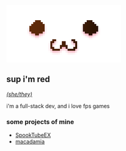 ![uwu](./uwu.png)

## sup i'm red
[*(she/they)*](https://en.wikipedia.org/wiki/Preferred_gender_pronoun)

i'm a full-stack dev, and i love fps games

### some projects of mine
- [SpookTubeEX](https://git.redbigz.com/SpookTube/SpookTubeEX)
- [macadamia](https://git.redbigz.com/red/macadamia)